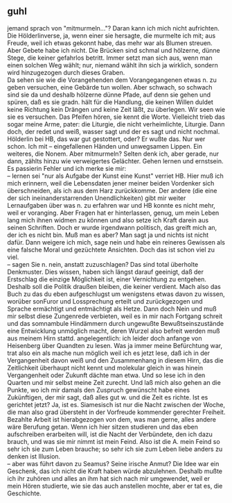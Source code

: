 ## guhl
jemand sprach von &quot;mitmurmeln...&quot;? Daran kann ich mich nicht aufrichten. Die Hölderlinverse, ja, wenn einer sie hersagte, die murmelte ich mit; aus Freude, weil ich etwas gekonnt habe, das mehr war als Blumen streuen. Aber Gebete habe ich nicht. Die Brücken sind schmal und hölzerne, dünne Stege, die keiner gefahrlos betritt. Immer setzt man sich aus, wenn man einen solchen Weg wählt; nur, niemand wählt ihn sich ja wirklich, sondern wird hinzugezogen durch dieses Graben.   
Da sehen sie wie die Vorangehenden dem Vorangegangenen etwas n. zu geben versuchen, eine Gebärde tun wollen. Aber schwach, so schwach sind sie da und deshalb hölzerne dünne Pfade, auf denn sie gehen und spüren, daß es sie gradn. hält für die Handlung, die keinen Willen duldet keine Richtung kein Drängen und keine Zeit läßt, zu überlegen. Wir seen wie sie es versuchen. Das Pfeifen hören, sie kennt die Worte. Vielleicht trieb das sogar meine Arme, pater: die Liturgie, die nicht verheimlichte, Liturgie. Dann doch, der redet und weiß, wasser sagt und der es sagt und nicht nochmal. Hölderlin bei HB, das war gut gestottert, oder? Er wußte das. Nur wer schon. Ich mit – eingefallenen Händen und unwegsamen Lippen. Ein weiteres, die Nonem. Aber mitmurmeln? Selten denk ich, aber gerade, nur dann, zählts hinzu wie verweigertes Gelächter. Gehen lernen und ernstsein. Es passierin Fehler und ich merke sie mir:   
– lernen sei &quot;nur als Aufgabe der Kunst eine Kunst&quot; verriet HB. Hier muß ich mich erinnern, weil die Lebensdaten jener meiner beiden Vordenker sich überschneiden, als ich aus dem Harz zurückkomme. Der andere (die eine der sich ineinanderstarrenden Unendlichkeiten) gibt mir weiter Lernaufgaben über was n. zu erfahren war und HB konnte es nicht mehr, weil er voranging. Aber Fragen hat er hinterlassen, genug, um mein Leben lang mich ihnen widmen zu können und also setze ich Kraft darein aus seinen Schriften. Doch er wurde irgendwann politisch, das greift mich an, der ich es nicht bin. Muß man es aber? Man sagt ja und nichts ist nicht dafür. Dann weigere ich mich, sage nein und habe ein reineres Gewissen als eine falsche Moral und gezüchtete Ansichten. Doch das ist schon viel zu viel.   
– sagen Sie n. nein, anstatt zuzuschlagen? Das sind total überholte Denkmuster. Dies wissen, haben sich längst darauf geeinigt, daß der Erstschlag die einzige Möglichkeit ist, einer Vernichtung zu entgehen. Deshalb soll die Politik draußen bleiben, die keiner verdient. Mach also das Buch zu das du eben aufgeschlugst um wenigstens etwas davon zu wissen, worüber sonFuror und Lossprechung erteilt und zurückgezogen und Sprache ermächtigt und entmächtigt als Hetze. Dann doch Nein und muß mir selbst diese Zungenrede verbieten, weil es in mir nach Fortgang schreit und das somnambule Hindämmern durch ungewußte Bewußtseinszustände eine Entwicklung unmöglich macht, deren Wurzel also befreit werden muß aus meinem Hirn stattd. angelegentlich: ich leider doch anfange von Heisenberg über Quandten zu lesen. Was ja immer meine Befürchtung war, trat also ein als mache nun möglich weil ich es jetzt lese, daß ich in der Vergangenheit davon weiß und den Zusammenhang in diesem Hirn, das die Zeitlichkeit überhaupt nicht kennt und molekular gleich in was hinein Vergangenheit oder Zukunft dächte man etwa. Und so lese ich in den Quarten und mir selbst meine Zeit zurecht. Und laß mich also gehen an die Punkte, wo ich mir damals den Zuspruch gewünscht habe eines Zukünftigen, der mir sagt, daß alles gut w. und die Zeit es richte. Ist es gerichtet jetzt? Ja, ist es. Siamesisch ist nur die Nacht zwischen der Woche, die man also grad übersteht in der Vorfreude kommender gerechter Freiheit. Bezahlte Arbeit ist hierabgezogen von dem, was man gerne, alles andere wäre Berufung getan. Wenn ich hier sitzen studieren und das eben aufschreiben erarbeiten will, ist die Nacht der Verbündete, den ich dazu brauch, und was sie mir nimmt ist mein Feind. Also ist die A. mein Feind so sehr ich sie zum Leben brauche; so sehr ich sie zum Leben liebe anders zu denken ist Illusion.    
– aber was führt davon zu Seamus? Seine irische Anmut? Die Idee war ein Geschenk, das ich nicht die Kraft haben würde abzulehnen. Deshalb mußte ich ihr zuhören und alles an ihm hat sich nach mir umgewendet, weil er mein Hören studierte, wie sie das auch anstellen mochte, aber er tat es, die Geschichte.    
